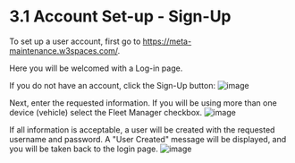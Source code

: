 # 3.1 Account Set-up - Sign-Up

To set up a user account, first go to https://meta-maintenance.w3spaces.com/.

Here you will be welcomed with a Log-in page.

If you do not have an account, click the Sign-Up button:
![image](https://user-images.githubusercontent.com/112486258/212970566-738295cd-8f57-40e9-84de-0bebc1ece8aa.png)

Next, enter the requested information. If you will be using more than one device (vehicle) select the Fleet Manager checkbox.
![image](https://user-images.githubusercontent.com/112486258/212970769-0c5e7d24-066c-4713-aef6-57093eeb38cd.png)

If all information is acceptable, a user will be created with the requested username and password. A "User Created" message will be displayed, and you will be taken back to the login page.
![image](https://user-images.githubusercontent.com/112486258/212971281-12890ca1-80e7-4f33-a5cb-7b20a814d8a0.png)
